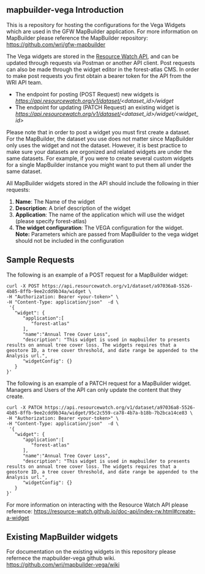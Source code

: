 ## mapbuilder-vega Introduction

This is a repository for hosting the configurations for the Vega Widgets which are used in the GFW MapBuilder application. For more information on MapBuilder please reference the MapBuilder repository: https://github.com/wri/gfw-mapbuilder

The Vega widgets are stored in the [Resource Watch API](https://resource-watch.github.io/doc-api/index-rw.html), and can be updated through requests via Postman or another API client. Post requests can also be made through the widget editor in the forest-atlas CMS. In order to make post requests you first obtain a bearer token for the API from the WRI API team.  

- The endpoint for posting (POST Request) new widgets is *https://api.resourcewatch.org/v1/dataset/<dataset_id>/widget*
- The endpoint for updating (PATCH Request) an existing widget is *https://api.resourcewatch.org/v1/dataset/<dataset_id>/widget/<widget_id>*

Please note that in order to post a widget you must first create a dataset. For the MapBuilder, the dataset you use does not matter since MapBuilder only uses the widget and not the dataset. However, it is best practice to make sure your datasets are orgonized and related widgets are under the same datasets. For example, if you were to create several custom widgets for a single MapBuilder instance you might want to put them all under the same dataset.

All MapBuilder widgets stored in the API should include the following in thier requests:

1. **Name**: The Name of the widget
2. **Description**: A brief description of the widget
3. **Application**: The name of the application which will use the widget (please specify forest-atlas)
4. **The widget configuration**: The VEGA configuration for the widget. **Note:** Parameters which are passed from MapBuilder to the vega widget should not be included in the configuration

## Sample Requests

The following is an example of a POST request for a MapBuilder widget:

```
curl -X POST https://api.resourcewatch.org/v1/dataset/a97036a8-5526-4b85-8ffb-9ee2cdd9b34a/widget \
-H "Authorization: Bearer <your-token>" \
-H "Content-Type: application/json"  -d \
 '{
   "widget": {
      "application":[
         "forest-atlas"
      ],
      "name":"Annual Tree Cover Loss",
      "description": "This widget is used in mapbuilder to presents results on annual tree cover loss. The widgets requires that a geostore ID, a tree cover threshold, and date range be appended to the Analysis url.",
      "widgetConfig": {}
   }
}'
```
The following is an example of a PATCH request for a MapBuilder widget. Managers and Users of the API can only update the content that they create.

```
curl -X PATCH https://api.resourcewatch.org/v1/dataset/a97036a8-5526-4b85-8ffb-9ee2cdd9b34a/widget/95c2c559-ca78-4b7a-b18b-7b2bca14ce83 \
-H "Authorization: Bearer <your-token>" \
-H "Content-Type: application/json"  -d \
 '{
   "widget": {
      "application":[
         "forest-atlas"
      ],
      "name":"Annual Tree Cover Loss",
      "description": "This widget is used in mapbuilder to presents results on annual tree cover loss. The widgets requires that a geostore ID, a tree cover threshold, and date range be appended to the Analysis url.",
      "widgetConfig": {}
   }
}'
```

For more information on interacting with the Resource Watch API please reference: https://resource-watch.github.io/doc-api/index-rw.html#create-a-widget

## Existing MapBuilder widgets

For documentation on the existing widgets in this repository please refernece the mapbuilder-vega github wiki. https://github.com/wri/mapbuilder-vega/wiki








